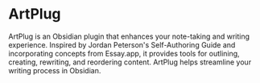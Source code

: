 # ArtPlug
ArtPlug is an Obsidian plugin that enhances your note-taking and writing experience. Inspired by Jordan Peterson's Self-Authoring Guide and incorporating concepts from Essay.app, it provides tools for outlining, creating, rewriting, and reordering content. ArtPlug helps streamline your writing process in Obsidian.
